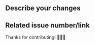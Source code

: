 ## Describe your changes


## Related issue number/link
<!-- If this PR resolves an issue, add "Fixes" before the number. E.g. "Fixes #x" -->


Thanks for contributing! 🥳🚀🌳
